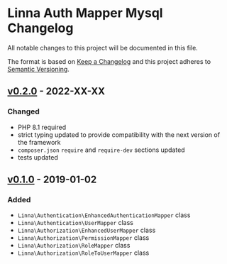 
# Linna Auth Mapper Mysql Changelog

All notable changes to this project will be documented in this file.

The format is based on [Keep a Changelog](http://keepachangelog.com/)
and this project adheres to [Semantic Versioning](http://semver.org/).

## [v0.2.0](https://github.com/linna/auth-mapper-mysql/compare/v0.1.0...v0.2.0) - 2022-XX-XX

### Changed
* PHP 8.1 required
* strict typing updated to provide compatibility with the next version of the framework
* `composer.json` `require` and `require-dev` sections updated
* tests updated


## [v0.1.0](https://github.com/linna/auth-mapper-mysql/compare/v0.1.0...master) - 2019-01-02

### Added
* `Linna\Authentication\EnhancedAuthenticationMapper` class
* `Linna\Authentication\UserMapper` class
* `Linna\Authorization\EnhancedUserMapper` class
* `Linna\Authorization\PermissionMapper` class
* `Linna\Authorization\RoleMapper` class
* `Linna\Authorization\RoleToUserMapper` class
